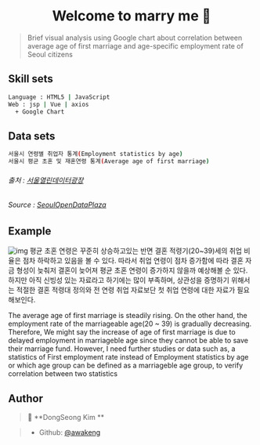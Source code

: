 <h1 align="center">Welcome to  marry me 👋</h1>

> Brief visual analysis using Google chart about correlation between average age of first marriage and age-specific employment rate of Seoul citizens

## Skill sets

```sh
Language : HTML5 | JavaScript
Web : jsp | Vue | axios
  + Google Chart
```

## Data sets

```sh
서울시 연령별 취업자 통계(Employment statistics by age)
서울시 평균 초혼 및 재혼연령 통계(Average age of first marriage)
```
###### 출처 : [서울열린데이터광장](http://data.seoul.go.kr)
###### Source : [SeoulOpenDataPlaza](http://data.seoul.go.kr)

## Example
![img](https://user-images.githubusercontent.com/44081090/64932690-aefe7700-d87b-11e9-93b9-95fdd8383c0e.jpg)
평균 초혼 연령은 꾸준히 상승하고있는 반면 결혼 적령기(20~39)세의 취업 비율은 점차 하락하고 있음을 볼 수 있다. 따라서 취업 연령이 점차 증가함에 따라 결혼 자금 형성이 늦춰저 결혼이 늦어져 평균 초혼 연령이 증가하지 않을까 예상해볼 순 있다. 하지만 아직 신빙성 있는 자료라고 하기에는 많이 부족하며, 상관성을 증명하기 위해서는 적절한 결혼 적령대 정의와 전 연령 취업 자료보단 첫 취업 연령에 대한 자료가 필요해보인다.

The average age of first marriage is steadily rising. On the other hand, the employment rate of the marriageable age(20 ~ 39) is gradually decreasing. Therefore, We might say the increase of age of first marriage is due to delayed employment in marriageble age since they cannot be able to save their marriage fund. However, I need further studies or data such as, a statistics of First employment rate instead of Employment statistics by age or which age group can be defined as a marriageble age group, to verify correlation between two statistics
## Author

>👤 **DongSeong Kim **

>* Github: [@awakeng](https://github.com/awakeng)
